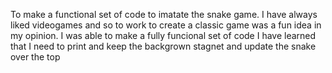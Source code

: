 To make a functional set of code to imatate the snake game.
I have always liked videogames and so to work to create a classic game was a fun idea in my opinion.
I was able to make a fully funcional set of code
I have learned that I need to print and keep the backgrown stagnet and update the snake over the top
